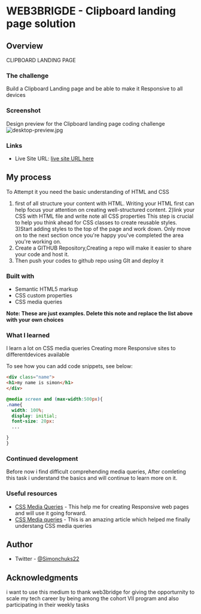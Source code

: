 # WEB3BRIGDE - Clipboard landing page solution

## Overview
CLIPBOARD LANDING PAGE

### The challenge

Build a Clipboard Landing page and be able to make it Responsive to all devices

### Screenshot
Design preview for the Clipboard landing page coding challenge
![![desktop-preview.jpg](https://i.postimg.cc/hjd20CpT/desktop-preview.jpg)](https://postimg.cc/gXGyzK92)



### Links
- Live Site URL: [live site URL here]( https://simonchuks22.github.io/Clipboard_task/)

## My process
To Attempt it you need the basic understanding of HTML and CSS 
1) first of all structure your content with HTML. Writing your HTML first can help focus your attention on creating well-structured content.
2)link your CSS with HTML file and write note all CSS properties This step is crucial to help you think ahead for CSS classes to create reusable styles.
3)Start adding styles to the top of the page and work down. Only move on to the next section once you're happy you've completed the area you're working on.
4) Create a GITHUB Repository,Creating a repo will make it easier to share your code and host it. 
5) Then push your codes to github repo using GIt and deploy it

### Built with

- Semantic HTML5 markup
- CSS custom properties
- CSS media queries 


**Note: These are just examples. Delete this note and replace the list above with your own choices**

### What I learned

I learn a lot on CSS media queries Creating more Responsive sites to differentdevices available 

To see how you can add code snippets, see below:

```html
<div class="name">
<h1>my name is simon</h1>
</div>
```
```css
@media screen and (max-width:500px){
.name{
  width: 100%;
  display: initial;
  font-size: 20px:
  ...    

}
}

```

### Continued development

Before now i find difficult comprehending media queries, After comleting this task i understand the basics and will continue to learn more on it.



### Useful resources

- [CSS Media Queries](https://www.w3schools.com/css/css_rwd_mediaqueries.asp) - This help me for creating Responsive web pages and will use it going forward.
- [CSS Media queries](https://www.example.com) - This is an amazing article which helped me finally understang CSS media queries



## Author


- Twitter - [@Simonchuks22](https://www.twitter.com/Simonchuks22)


## Acknowledgments

i want to use this medium to thank web3bridge for giving the opporturnity to scale my tech career by being among the cohort VII program and also participating in their weekly tasks

